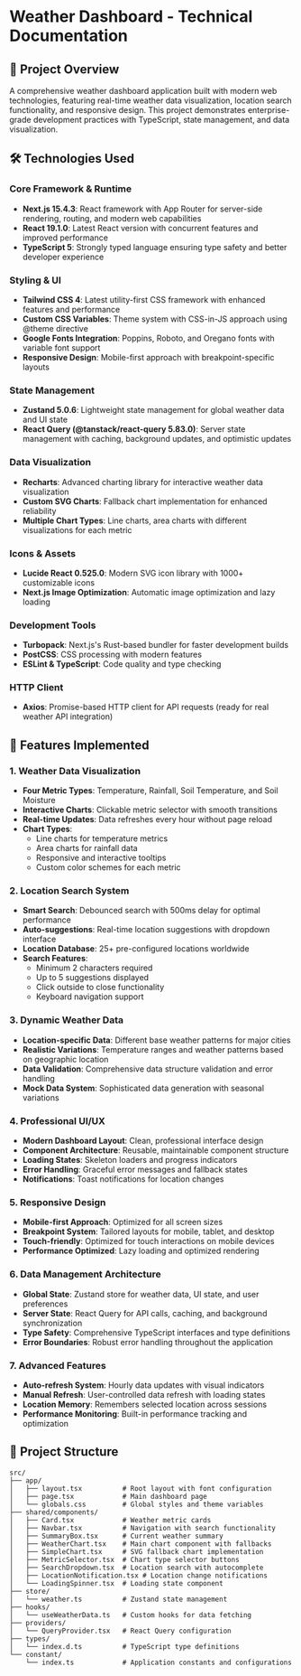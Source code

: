 # Weather Dashboard - Technical Documentation

## 🚀 Project Overview

A comprehensive weather dashboard application built with modern web technologies, featuring real-time weather data visualization, location search functionality, and responsive design. This project demonstrates enterprise-grade development practices with TypeScript, state management, and data visualization.

## 🛠️ Technologies Used

### **Core Framework & Runtime**
- **Next.js 15.4.3**: React framework with App Router for server-side rendering, routing, and modern web capabilities
- **React 19.1.0**: Latest React version with concurrent features and improved performance
- **TypeScript 5**: Strongly typed language ensuring type safety and better developer experience

### **Styling & UI**
- **Tailwind CSS 4**: Latest utility-first CSS framework with enhanced features and performance
- **Custom CSS Variables**: Theme system with CSS-in-JS approach using @theme directive
- **Google Fonts Integration**: Poppins, Roboto, and Oregano fonts with variable font support
- **Responsive Design**: Mobile-first approach with breakpoint-specific layouts

### **State Management**
- **Zustand 5.0.6**: Lightweight state management for global weather data and UI state
- **React Query (@tanstack/react-query 5.83.0)**: Server state management with caching, background updates, and optimistic updates

### **Data Visualization**
- **Recharts**: Advanced charting library for interactive weather data visualization
- **Custom SVG Charts**: Fallback chart implementation for enhanced reliability
- **Multiple Chart Types**: Line charts, area charts with different visualizations for each metric

### **Icons & Assets**
- **Lucide React 0.525.0**: Modern SVG icon library with 1000+ customizable icons
- **Next.js Image Optimization**: Automatic image optimization and lazy loading

### **Development Tools**
- **Turbopack**: Next.js's Rust-based bundler for faster development builds
- **PostCSS**: CSS processing with modern features
- **ESLint & TypeScript**: Code quality and type checking

### **HTTP Client**
- **Axios**: Promise-based HTTP client for API requests (ready for real weather API integration)

## 🌟 Features Implemented

### **1. Weather Data Visualization**
- **Four Metric Types**: Temperature, Rainfall, Soil Temperature, and Soil Moisture
- **Interactive Charts**: Clickable metric selector with smooth transitions
- **Real-time Updates**: Data refreshes every hour without page reload
- **Chart Types**:
  - Line charts for temperature metrics
  - Area charts for rainfall data
  - Responsive and interactive tooltips
  - Custom color schemes for each metric

### **2. Location Search System**
- **Smart Search**: Debounced search with 500ms delay for optimal performance
- **Auto-suggestions**: Real-time location suggestions with dropdown interface
- **Location Database**: 25+ pre-configured locations worldwide
- **Search Features**:
  - Minimum 2 characters required
  - Up to 5 suggestions displayed
  - Click outside to close functionality
  - Keyboard navigation support

### **3. Dynamic Weather Data**
- **Location-specific Data**: Different base weather patterns for major cities
- **Realistic Variations**: Temperature ranges and weather patterns based on geographic location
- **Data Validation**: Comprehensive data structure validation and error handling
- **Mock Data System**: Sophisticated data generation with seasonal variations

### **4. Professional UI/UX**
- **Modern Dashboard Layout**: Clean, professional interface design
- **Component Architecture**: Reusable, maintainable component structure
- **Loading States**: Skeleton loaders and progress indicators
- **Error Handling**: Graceful error messages and fallback states
- **Notifications**: Toast notifications for location changes

### **5. Responsive Design**
- **Mobile-first Approach**: Optimized for all screen sizes
- **Breakpoint System**: Tailored layouts for mobile, tablet, and desktop
- **Touch-friendly**: Optimized for touch interactions on mobile devices
- **Performance Optimized**: Lazy loading and optimized rendering

### **6. Data Management Architecture**
- **Global State**: Zustand store for weather data, UI state, and user preferences
- **Server State**: React Query for API calls, caching, and background synchronization
- **Type Safety**: Comprehensive TypeScript interfaces and type definitions
- **Error Boundaries**: Robust error handling throughout the application

### **7. Advanced Features**
- **Auto-refresh System**: Hourly data updates with visual indicators
- **Manual Refresh**: User-controlled data refresh with loading states
- **Location Memory**: Remembers selected location across sessions
- **Performance Monitoring**: Built-in performance tracking and optimization

## 📁 Project Structure

```
src/
├── app/
│   ├── layout.tsx          # Root layout with font configuration
│   ├── page.tsx            # Main dashboard page
│   └── globals.css         # Global styles and theme variables
├── shared/components/
│   ├── Card.tsx            # Weather metric cards
│   ├── Navbar.tsx          # Navigation with search functionality
│   ├── SummaryBox.tsx      # Current weather summary
│   ├── WeatherChart.tsx    # Main chart component with fallbacks
│   ├── SimpleChart.tsx     # SVG fallback chart implementation
│   ├── MetricSelector.tsx  # Chart type selector buttons
│   ├── SearchDropdown.tsx  # Location search with autocomplete
│   ├── LocationNotification.tsx # Location change notifications
│   └── LoadingSpinner.tsx  # Loading state component
├── store/
│   └── weather.ts          # Zustand state management
├── hooks/
│   └── useWeatherData.ts   # Custom hooks for data fetching
├── providers/
│   └── QueryProvider.tsx   # React Query configuration
├── types/
│   └── index.d.ts          # TypeScript type definitions
└── constant/
    └── index.ts            # Application constants and configurations
```
